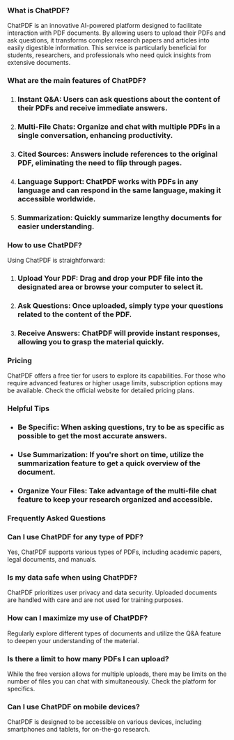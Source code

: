 ### What is ChatPDF?

ChatPDF is an innovative AI-powered platform designed to facilitate interaction with PDF documents. By allowing users to upload their PDFs and ask questions, it transforms complex research papers and articles into easily digestible information. This service is particularly beneficial for students, researchers, and professionals who need quick insights from extensive documents.

### What are the main features of ChatPDF?

1. ### Instant Q&A: Users can ask questions about the content of their PDFs and receive immediate answers.
2. ### Multi-File Chats: Organize and chat with multiple PDFs in a single conversation, enhancing productivity.
3. ### Cited Sources: Answers include references to the original PDF, eliminating the need to flip through pages.
4. ### Language Support: ChatPDF works with PDFs in any language and can respond in the same language, making it accessible worldwide.
5. ### Summarization: Quickly summarize lengthy documents for easier understanding.

### How to use ChatPDF?

Using ChatPDF is straightforward:
1. ### Upload Your PDF: Drag and drop your PDF file into the designated area or browse your computer to select it.
2. ### Ask Questions: Once uploaded, simply type your questions related to the content of the PDF.
3. ### Receive Answers: ChatPDF will provide instant responses, allowing you to grasp the material quickly.

### Pricing

ChatPDF offers a free tier for users to explore its capabilities. For those who require advanced features or higher usage limits, subscription options may be available. Check the official website for detailed pricing plans.

### Helpful Tips

- ### Be Specific: When asking questions, try to be as specific as possible to get the most accurate answers.
- ### Use Summarization: If you're short on time, utilize the summarization feature to get a quick overview of the document.
- ### Organize Your Files: Take advantage of the multi-file chat feature to keep your research organized and accessible.

### Frequently Asked Questions

### Can I use ChatPDF for any type of PDF?  
Yes, ChatPDF supports various types of PDFs, including academic papers, legal documents, and manuals.

### Is my data safe when using ChatPDF?  
ChatPDF prioritizes user privacy and data security. Uploaded documents are handled with care and are not used for training purposes.

### How can I maximize my use of ChatPDF?  
Regularly explore different types of documents and utilize the Q&A feature to deepen your understanding of the material.

### Is there a limit to how many PDFs I can upload?  
While the free version allows for multiple uploads, there may be limits on the number of files you can chat with simultaneously. Check the platform for specifics.

### Can I use ChatPDF on mobile devices?  
ChatPDF is designed to be accessible on various devices, including smartphones and tablets, for on-the-go research.